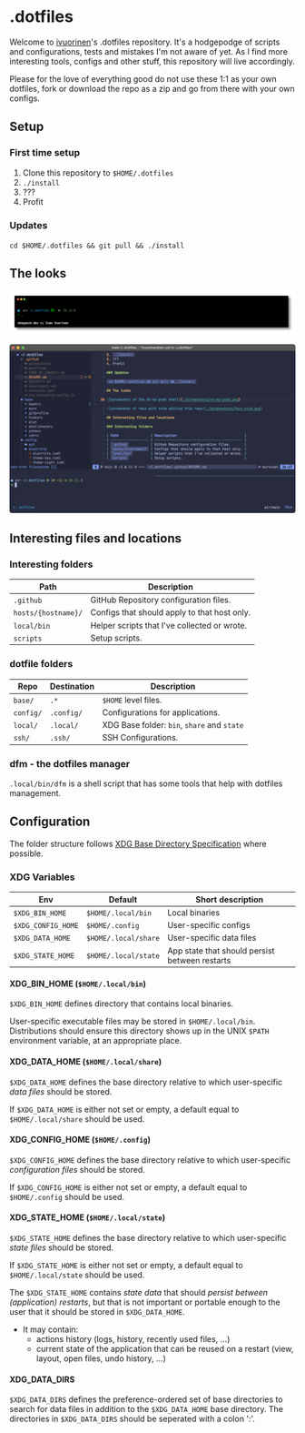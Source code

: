 # .dotfiles

Welcome to [ivuorinen](https://github.com/ivuorinen)'s .dotfiles repository.
It's a hodgepodge of scripts and configurations, tests and mistakes I'm not
aware of yet. As I find more interesting tools, configs and other stuff,
this repository will live accordingly.

Please for the love of everything good do not use these 1:1 as your own dotfiles,
fork or download the repo as a zip and go from there with your own configs.

## Setup

### First time setup

1. Clone this repository to `$HOME/.dotfiles`
2. `./install`
3. ???
4. Profit

### Updates

`cd $HOME/.dotfiles && git pull && ./install`

## The looks

![screenshot of the oh-my-posh shell](./screenshots/oh-my-posh.png)

![screenshot of tmux with nvim editing this repo](./screenshots/tmux-nvim-kickstart.png)

## Interesting files and locations

### Interesting folders

| Path                | Description                                  |
| ------------------- | -------------------------------------------- |
| `.github`           | GitHub Repository configuration files.       |
| `hosts/{hostname}/` | Configs that should apply to that host only. |
| `local/bin`         | Helper scripts that I've collected or wrote. |
| `scripts`           | Setup scripts.                               |

### dotfile folders

| Repo      | Destination | Description                                 |
| --------- | ----------- | ------------------------------------------- |
| `base/`   | `.*`        | `$HOME` level files.                        |
| `config/` | `.config/`  | Configurations for applications.            |
| `local/`  | `.local/`   | XDG Base folder: `bin`, `share` and `state` |
| `ssh/`    | `.ssh/`     | SSH Configurations.                         |

### dfm - the dotfiles manager

`.local/bin/dfm` is a shell script that has some tools that help with dotfiles management.

## Configuration

The folder structure follows [XDG Base Directory Specification][xdg] where possible.

### XDG Variables

| Env                | Default              | Short description                              |
| ------------------ | -------------------- | ---------------------------------------------- |
| `$XDG_BIN_HOME`    | `$HOME/.local/bin`   | Local binaries                                 |
| `$XDG_CONFIG_HOME` | `$HOME/.config`      | User-specific configs                          |
| `$XDG_DATA_HOME`   | `$HOME/.local/share` | User-specific data files                       |
| `$XDG_STATE_HOME`  | `$HOME/.local/state` | App state that should persist between restarts |

#### XDG_BIN_HOME (`$HOME/.local/bin`)

`$XDG_BIN_HOME` defines directory that contains local binaries.

User-specific executable files may be stored in `$HOME/.local/bin`.
Distributions should ensure this directory shows up in the UNIX `$PATH`
environment variable, at an appropriate place.

#### XDG_DATA_HOME (`$HOME/.local/share`)

`$XDG_DATA_HOME` defines the base directory relative to which
user-specific _data files_ should be stored.

If `$XDG_DATA_HOME` is either not set or empty,
a default equal to `$HOME/.local/share` should be used.

#### XDG_CONFIG_HOME (`$HOME/.config`)

`$XDG_CONFIG_HOME` defines the base directory relative to which
user-specific _configuration files_ should be stored.

If `$XDG_CONFIG_HOME` is either not set or empty,
a default equal to `$HOME/.config` should be used.

#### XDG_STATE_HOME (`$HOME/.local/state`)

`$XDG_STATE_HOME` defines the base directory relative to which
user-specific _state files_ should be stored.

If `$XDG_STATE_HOME` is either not set or empty,
a default equal to `$HOME/.local/state` should be used.

The `$XDG_STATE_HOME` contains _state data_ that should
_persist between (application) restarts_, but that is not important or
portable enough to the user that it should be stored in `$XDG_DATA_HOME`.

- It may contain:
  - actions history (logs, history, recently used files, …)
  - current state of the application that can be reused
    on a restart (view, layout, open files, undo history, …)

#### XDG_DATA_DIRS

`$XDG_DATA_DIRS` defines the preference-ordered set of base directories
to search for data files in addition to the `$XDG_DATA_HOME` base directory.
The directories in `$XDG_DATA_DIRS` should be seperated with a colon ':'.

[xdg]: https://specifications.freedesktop.org/basedir-spec/basedir-spec-latest.html
